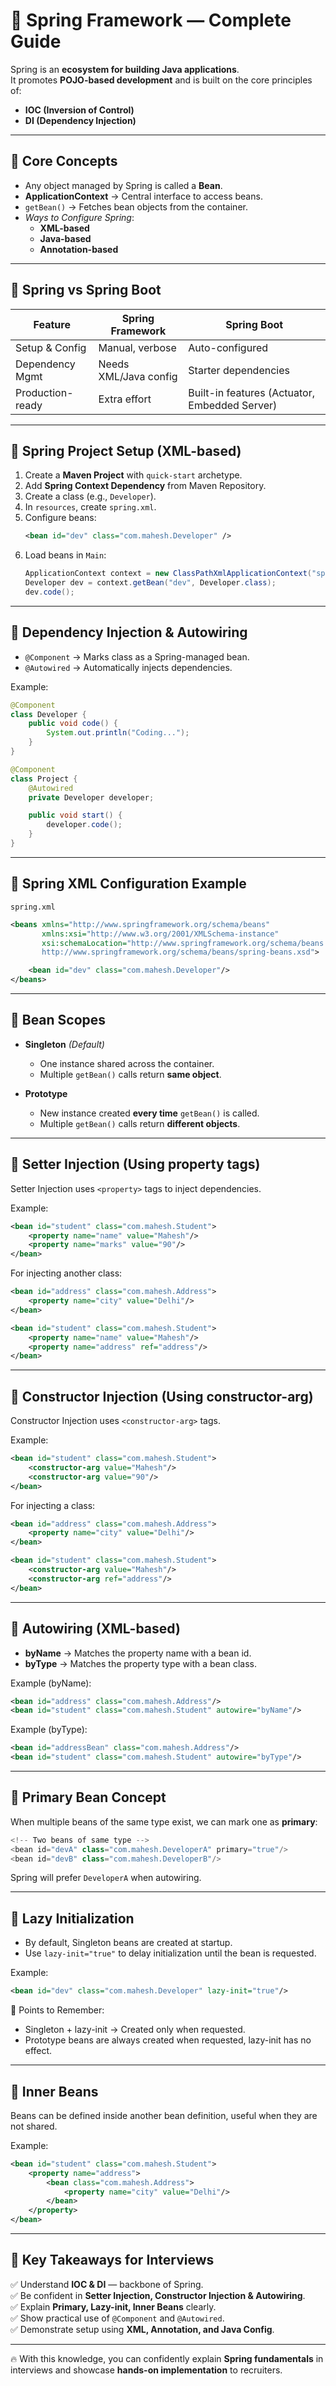 # 🌱 Spring Framework — Complete Guide  

Spring is an **ecosystem for building Java applications**.  
It promotes **POJO-based development** and is built on the core principles of:  
- **IOC (Inversion of Control)**  
- **DI (Dependency Injection)**  

---

## 🔹 Core Concepts
- Any object managed by Spring is called a **Bean**.  
- **ApplicationContext** → Central interface to access beans.  
- `getBean()` → Fetches bean objects from the container.  
- *Ways to Configure Spring*:  
  - **XML-based**  
  - **Java-based**  
  - **Annotation-based**  

---

## 🔹 Spring vs Spring Boot
| Feature            | Spring Framework | Spring Boot |
|--------------------|------------------|-------------|
| Setup & Config     | Manual, verbose  | Auto-configured |
| Dependency Mgmt    | Needs XML/Java config | Starter dependencies |
| Production-ready   | Extra effort     | Built-in features (Actuator, Embedded Server) |

---

## 🔹 Spring Project Setup (XML-based)
1. Create a **Maven Project** with `quick-start` archetype.  
2. Add **Spring Context Dependency** from Maven Repository.  
3. Create a class (e.g., `Developer`).  
4. In `resources`, create `spring.xml`.  
5. Configure beans:  
   ```xml
   <bean id="dev" class="com.mahesh.Developer" />
   ```
6. Load beans in `Main`:  
   ```java
   ApplicationContext context = new ClassPathXmlApplicationContext("spring.xml");
   Developer dev = context.getBean("dev", Developer.class);
   dev.code();
   ```

---

## 🔹 Dependency Injection & Autowiring
- `@Component` → Marks class as a Spring-managed bean.  
- `@Autowired` → Automatically injects dependencies.  

Example:  
```java
@Component
class Developer {
    public void code() {
        System.out.println("Coding...");
    }
}

@Component
class Project {
    @Autowired
    private Developer developer;

    public void start() {
        developer.code();
    }
}
```

---

## 🔹 Spring XML Configuration Example
`spring.xml`  
```xml
<beans xmlns="http://www.springframework.org/schema/beans"
       xmlns:xsi="http://www.w3.org/2001/XMLSchema-instance"
       xsi:schemaLocation="http://www.springframework.org/schema/beans 
       http://www.springframework.org/schema/beans/spring-beans.xsd">

    <bean id="dev" class="com.mahesh.Developer"/>
</beans>
```

---

## 🔹 Bean Scopes
- **Singleton** *(Default)*  
  - One instance shared across the container.  
  - Multiple `getBean()` calls return **same object**.  

- **Prototype**  
  - New instance created **every time** `getBean()` is called.  
  - Multiple `getBean()` calls return **different objects**.  

---

## 🔹 Setter Injection (Using property tags)
Setter Injection uses `<property>` tags to inject dependencies.  

Example:  
```xml
<bean id="student" class="com.mahesh.Student">
    <property name="name" value="Mahesh"/>
    <property name="marks" value="90"/>
</bean>
```

For injecting another class:  
```xml
<bean id="address" class="com.mahesh.Address">
    <property name="city" value="Delhi"/>
</bean>

<bean id="student" class="com.mahesh.Student">
    <property name="name" value="Mahesh"/>
    <property name="address" ref="address"/>
</bean>
```

---

## 🔹 Constructor Injection (Using constructor-arg)
Constructor Injection uses `<constructor-arg>` tags.  

Example:  
```xml
<bean id="student" class="com.mahesh.Student">
    <constructor-arg value="Mahesh"/>
    <constructor-arg value="90"/>
</bean>
```

For injecting a class:  
```xml
<bean id="address" class="com.mahesh.Address">
    <property name="city" value="Delhi"/>
</bean>

<bean id="student" class="com.mahesh.Student">
    <constructor-arg value="Mahesh"/>
    <constructor-arg ref="address"/>
</bean>
```

---

## 🔹 Autowiring (XML-based)
- **byName** → Matches the property name with a bean id.  
- **byType** → Matches the property type with a bean class.  

Example (byName):  
```xml
<bean id="address" class="com.mahesh.Address"/>
<bean id="student" class="com.mahesh.Student" autowire="byName"/>
```

Example (byType):  
```xml
<bean id="addressBean" class="com.mahesh.Address"/>
<bean id="student" class="com.mahesh.Student" autowire="byType"/>
```

---

## 🔹 Primary Bean Concept
When multiple beans of the same type exist, we can mark one as **primary**:  
```java
<!-- Two beans of same type -->
<bean id="devA" class="com.mahesh.DeveloperA" primary="true"/>
<bean id="devB" class="com.mahesh.DeveloperB"/>

```

Spring will prefer `DeveloperA` when autowiring.  

---

## 🔹 Lazy Initialization
- By default, Singleton beans are created at startup.  
- Use `lazy-init="true"` to delay initialization until the bean is requested.  

Example:  
```xml
<bean id="dev" class="com.mahesh.Developer" lazy-init="true"/>
```

🔑 Points to Remember:  
- Singleton + lazy-init → Created only when requested.  
- Prototype beans are always created when requested, lazy-init has no effect.  

---

## 🔹 Inner Beans
Beans can be defined inside another bean definition, useful when they are not shared.  

Example:  
```xml
<bean id="student" class="com.mahesh.Student">
    <property name="address">
        <bean class="com.mahesh.Address">
            <property name="city" value="Delhi"/>
        </bean>
    </property>
</bean>
```

---

## 🚀 Key Takeaways for Interviews
✅ Understand **IOC & DI** — backbone of Spring.  
✅ Be confident in **Setter Injection, Constructor Injection & Autowiring**.  
✅ Explain **Primary, Lazy-init, Inner Beans** clearly.  
✅ Show practical use of `@Component` and `@Autowired`.  
✅ Demonstrate setup using **XML, Annotation, and Java Config**.  

---

🔥 With this knowledge, you can confidently explain **Spring fundamentals** in interviews and showcase **hands-on implementation** to recruiters.  
